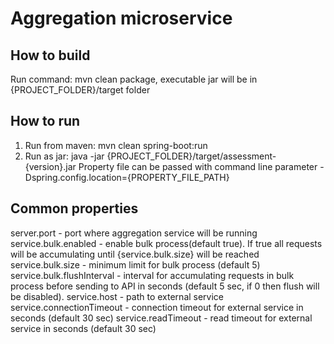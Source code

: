 # Aggregation microservice
## How to build
Run command: mvn clean package, executable jar will be in {PROJECT_FOLDER}/target folder
## How to run
1. Run from maven: mvn clean spring-boot:run
2. Run as jar: java -jar {PROJECT_FOLDER}/target/assessment-{version}.jar
Property file can be passed with command line parameter -Dspring.config.location={PROPERTY_FILE_PATH}
## Common properties
server.port - port where aggregation service will be running
service.bulk.enabled - enable bulk process(default true). If true all requests will be accumulating until {service.bulk.size} will be reached 
service.bulk.size - minimum limit for bulk process (default 5)
service.bulk.flushInterval - interval for accumulating requests in bulk process before sending to API in seconds (default 5 sec, if 0 then flush will be disabled). 
service.host - path to external service
service.connectionTimeout  - connection timeout for external service in seconds (default 30 sec)
service.readTimeout - read timeout for external service in seconds  (default 30 sec)
